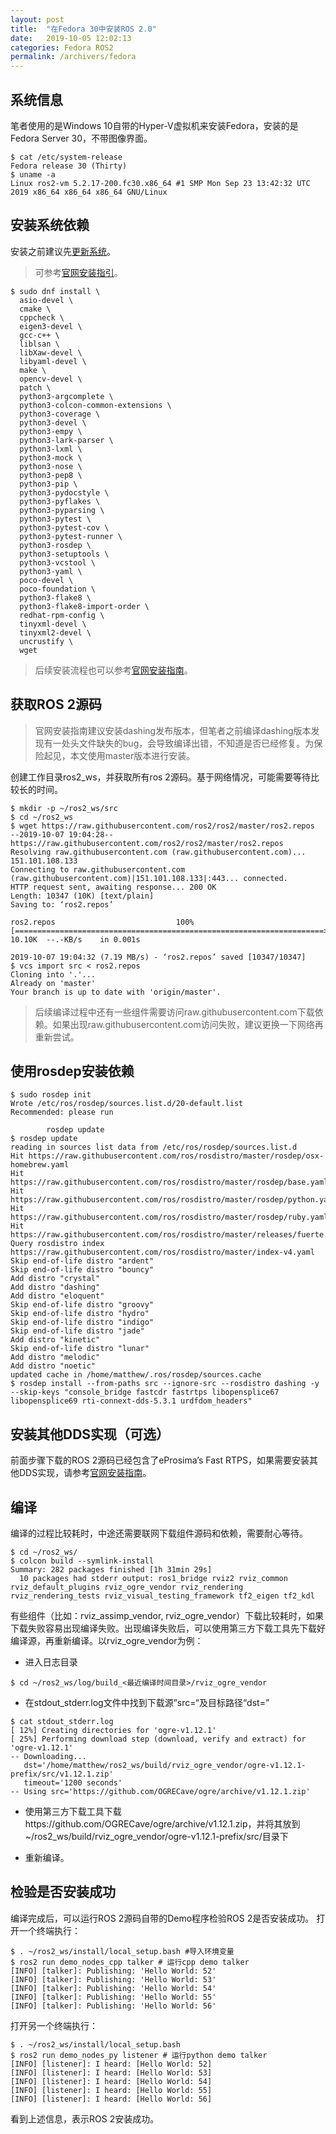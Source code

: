 ```yaml
---
layout: post
title:  "在Fedora 30中安装ROS 2.0"
date:   2019-10-05 12:02:13
categories: Fedora ROS2
permalink: /archivers/fedora
---
```


## 系统信息

笔者使用的是Windows 10自带的Hyper-V虚拟机来安装Fedora，安装的是Fedora Server 30，不带图像界面。

``` console
$ cat /etc/system-release
Fedora release 30 (Thirty)
$ uname -a
Linux ros2-vm 5.2.17-200.fc30.x86_64 #1 SMP Mon Sep 23 13:42:32 UTC 2019 x86_64 x86_64 x86_64 GNU/Linux
```

## 安装系统依赖

安装之前建议先[更新系统](archivers/fedora#%E6%9B%B4%E6%96%B0%E7%B3%BB%E7%BB%9F)。

>可参考[官网安装指引](https://index.ros.org/doc/ros2/Installation/Dashing/Fedora-Development-Setup/)。

``` console
$ sudo dnf install \
  asio-devel \
  cmake \
  cppcheck \
  eigen3-devel \
  gcc-c++ \
  liblsan \
  libXaw-devel \
  libyaml-devel \
  make \
  opencv-devel \
  patch \
  python3-argcomplete \
  python3-colcon-common-extensions \
  python3-coverage \
  python3-devel \
  python3-empy \
  python3-lark-parser \
  python3-lxml \
  python3-mock \
  python3-nose \
  python3-pep8 \
  python3-pip \
  python3-pydocstyle \
  python3-pyflakes \
  python3-pyparsing \
  python3-pytest \
  python3-pytest-cov \
  python3-pytest-runner \
  python3-rosdep \
  python3-setuptools \
  python3-vcstool \
  python3-yaml \
  poco-devel \
  poco-foundation \
  python3-flake8 \
  python3-flake8-import-order \
  redhat-rpm-config \
  tinyxml-devel \
  tinyxml2-devel \
  uncrustify \
  wget
```

>后续安装流程也可以参考[官网安装指南](https://index.ros.org/doc/ros2/Installation/Dashing/Linux-Development-Setup/#dashing-linux-dev-get-ros2-code)。

## 获取ROS 2源码

>官网安装指南建议安装dashing发布版本，但笔者之前编译dashing版本发现有一处头文件缺失的bug，会导致编译出错，不知道是否已经修复。为保险起见，本文使用master版本进行安装。

创建工作目录ros2_ws，并获取所有ros 2源码。基于网络情况，可能需要等待比较长的时间。

``` console
$ mkdir -p ~/ros2_ws/src
$ cd ~/ros2_ws
$ wget https://raw.githubusercontent.com/ros2/ros2/master/ros2.repos
--2019-10-07 19:04:28--  https://raw.githubusercontent.com/ros2/ros2/master/ros2.repos
Resolving raw.githubusercontent.com (raw.githubusercontent.com)... 151.101.108.133
Connecting to raw.githubusercontent.com (raw.githubusercontent.com)|151.101.108.133|:443... connected.
HTTP request sent, awaiting response... 200 OK
Length: 10347 (10K) [text/plain]
Saving to: ‘ros2.repos’

ros2.repos                           100%[=====================================================================>]  10.10K  --.-KB/s    in 0.001s

2019-10-07 19:04:32 (7.19 MB/s) - ‘ros2.repos’ saved [10347/10347]
$ vcs import src < ros2.repos
Cloning into '.'...
Already on 'master'
Your branch is up to date with 'origin/master'.
```

>后续编译过程中还有一些组件需要访问raw.githubusercontent.com下载依赖。如果出现raw.githubusercontent.com访问失败，建议更换一下网络再重新尝试。

## 使用rosdep安装依赖

``` console
$ sudo rosdep init
Wrote /etc/ros/rosdep/sources.list.d/20-default.list
Recommended: please run

        rosdep update
$ rosdep update
reading in sources list data from /etc/ros/rosdep/sources.list.d
Hit https://raw.githubusercontent.com/ros/rosdistro/master/rosdep/osx-homebrew.yaml
Hit https://raw.githubusercontent.com/ros/rosdistro/master/rosdep/base.yaml
Hit https://raw.githubusercontent.com/ros/rosdistro/master/rosdep/python.yaml
Hit https://raw.githubusercontent.com/ros/rosdistro/master/rosdep/ruby.yaml
Hit https://raw.githubusercontent.com/ros/rosdistro/master/releases/fuerte.yaml
Query rosdistro index https://raw.githubusercontent.com/ros/rosdistro/master/index-v4.yaml
Skip end-of-life distro "ardent"
Skip end-of-life distro "bouncy"
Add distro "crystal"
Add distro "dashing"
Add distro "eloquent"
Skip end-of-life distro "groovy"
Skip end-of-life distro "hydro"
Skip end-of-life distro "indigo"
Skip end-of-life distro "jade"
Add distro "kinetic"
Skip end-of-life distro "lunar"
Add distro "melodic"
Add distro "noetic"
updated cache in /home/matthew/.ros/rosdep/sources.cache
$ rosdep install --from-paths src --ignore-src --rosdistro dashing -y --skip-keys "console_bridge fastcdr fastrtps libopensplice67 libopensplice69 rti-connext-dds-5.3.1 urdfdom_headers"
```

## 安装其他DDS实现（可选）

前面步骤下载的ROS 2源码已经包含了eProsima’s Fast RTPS，如果需要安装其他DDS实现，请参考[官网安装指南](https://index.ros.org/doc/ros2/Installation/Dashing/Linux-Development-Setup/#install-more-dds-implementations-optional)。

## 编译

编译的过程比较耗时，中途还需要联网下载组件源码和依赖，需要耐心等待。

``` console
$ cd ~/ros2_ws/
$ colcon build --symlink-install
Summary: 282 packages finished [1h 31min 29s]
  10 packages had stderr output: ros1_bridge rviz2 rviz_common rviz_default_plugins rviz_ogre_vendor rviz_rendering rviz_rendering_tests rviz_visual_testing_framework tf2_eigen tf2_kdl
```

有些组件（比如：rviz_assimp_vendor, rviz_ogre_vendor）下载比较耗时，如果下载失败容易出现编译失败。出现编译失败后，可以使用第三方下载工具先下载好编译源，再重新编译。以rviz_ogre_vendor为例：

* 进入日志目录

``` console
$ cd ~/ros2_ws/log/build_<最近编译时间目录>/rviz_ogre_vendor
```

* 在stdout_stderr.log文件中找到下载源”src=“及目标路径“dst=”

``` console
$ cat stdout_stderr.log
[ 12%] Creating directories for 'ogre-v1.12.1'
[ 25%] Performing download step (download, verify and extract) for 'ogre-v1.12.1'
-- Downloading...
   dst='/home/matthew/ros2_ws/build/rviz_ogre_vendor/ogre-v1.12.1-prefix/src/v1.12.1.zip'
   timeout='1200 seconds'
-- Using src='https://github.com/OGRECave/ogre/archive/v1.12.1.zip'
```

* 使用第三方下载工具下载https://github.com/OGRECave/ogre/archive/v1.12.1.zip，并将其放到~/ros2_ws/build/rviz_ogre_vendor/ogre-v1.12.1-prefix/src/目录下

* 重新编译。

## 检验是否安装成功

编译完成后，可以运行ROS 2源码自带的Demo程序检验ROS 2是否安装成功。
打开一个终端执行：

``` console
$ . ~/ros2_ws/install/local_setup.bash #导入环境变量
$ ros2 run demo_nodes_cpp talker # 运行cpp demo talker
[INFO] [talker]: Publishing: 'Hello World: 52'
[INFO] [talker]: Publishing: 'Hello World: 53'
[INFO] [talker]: Publishing: 'Hello World: 54'
[INFO] [talker]: Publishing: 'Hello World: 55'
[INFO] [talker]: Publishing: 'Hello World: 56'
```

打开另一个终端执行：

``` console
$ . ~/ros2_ws/install/local_setup.bash
$ ros2 run demo_nodes_py listener # 运行python demo talker
[INFO] [listener]: I heard: [Hello World: 52]
[INFO] [listener]: I heard: [Hello World: 53]
[INFO] [listener]: I heard: [Hello World: 54]
[INFO] [listener]: I heard: [Hello World: 55]
[INFO] [listener]: I heard: [Hello World: 56]
```

看到上述信息，表示ROS 2安装成功。
